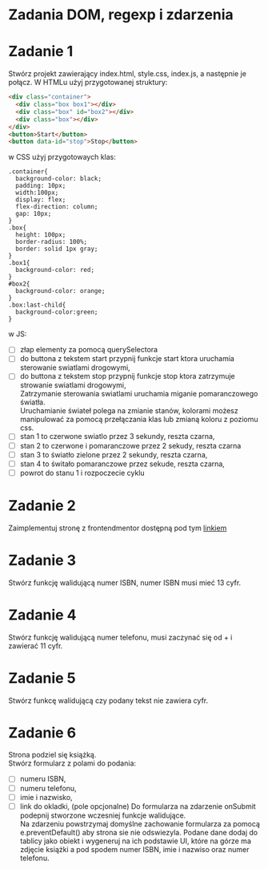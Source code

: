 # Zadania DOM, regexp i zdarzenia

# Zadanie 1

Stwórz projekt zawierający index.html, style.css, index.js, a następnie je połącz.
W HTMLu użyj przygotowanej struktury:

```html
<div class="container">
  <div class="box box1"></div>
  <div class="box" id="box2"></div>
  <div class="box"></div>
</div>
<button>Start</button>
<button data-id="stop">Stop</button>
```

w CSS użyj przygotowaych klas:

```
.container{
  background-color: black;
  padding: 10px;
  width:100px;
  display: flex;
  flex-direction: column;
  gap: 10px;
}
.box{
  height: 100px;
  border-radius: 100%;
  border: solid 1px gray;
}
.box1{
  background-color: red;
}
#box2{
  background-color: orange;
}
.box:last-child{
  background-color:green;
}
```

w JS:

- [ ] złap elementy za pomocą querySelectora
- [ ] do buttona z tekstem start przypnij funkcje start ktora uruchamia sterowanie swiatlami drogowymi,
- [ ] do buttona z tekstem stop przypnij funkcje stop ktora zatrzymuje strowanie swiatlami drogowymi,<br />
      Zatrzymanie sterowania swiatlami uruchamia miganie pomaranczowego światła.<br />
      Uruchamianie świateł polega na zmianie stanów, kolorami możesz manipulować za pomocą przełączania klas lub zmianą koloru z poziomu css.
- [ ] stan 1 to czerwone swiatlo przez 3 sekundy, reszta czarna,
- [ ] stan 2 to czerwone i pomaranczowe przez 2 sekudy, reszta czarna
- [ ] stan 3 to światło zielone przez 2 sekundy, reszta czarna,
- [ ] stan 4 to świtało pomaranczowe przez sekude, reszta czarna,
- [ ] powrot do stanu 1 i rozpoczecie cyklu

# Zadanie 2
Zaimplementuj stronę z frontendmentor dostępną pod tym [linkiem](https://www.frontendmentor.io/challenges/tip-calculator-app-ugJNGbJUX)

# Zadanie 3
Stwórz funkcję walidującą numer ISBN, numer ISBN musi mieć 13 cyfr.

# Zadanie 4
Stwórz funkcję walidującą numer telefonu, musi zaczynać się od + i zawierać 11 cyfr.

# Zadanie 5
Stwórz funkcę walidującą czy podany tekst nie zawiera cyfr.

# Zadanie 6
Strona podziel się książką. <br />
Stwórz formularz z polami do podania:
- [ ] numeru ISBN,
- [ ] numeru telefonu,
- [ ] imie i nazwisko,
- [ ] link do okladki, (pole opcjonalne)
Do formularza na zdarzenie onSubmit podepnij stworzone wczesniej funkcje walidujące. <br />
Na zdarzeniu powstrzymaj domyślne zachowanie formularza za pomocą e.preventDefault() aby strona sie nie odswiezyla.
Podane dane dodaj do tablicy jako obiekt i wygeneruj na ich podstawie UI, które na górze ma zdjęcie książki a pod spodem numer ISBN, imie i nazwiso oraz numer telefonu.
